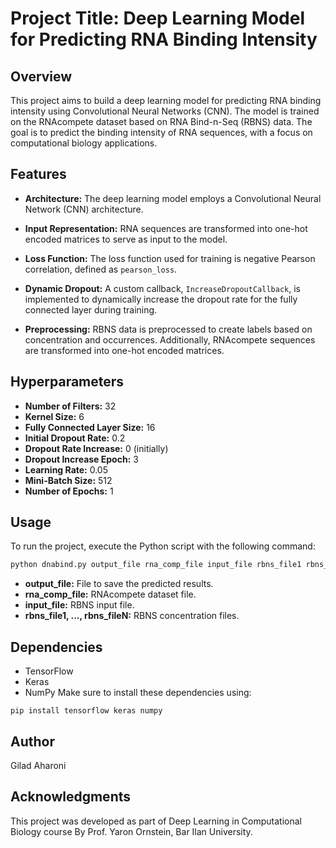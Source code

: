 # Project Title: Deep Learning Model for Predicting RNA Binding Intensity

## Overview

This project aims to build a deep learning model for predicting RNA binding intensity using Convolutional Neural Networks (CNN). The model is trained on the RNAcompete dataset based on RNA Bind-n-Seq (RBNS) data. The goal is to predict the binding intensity of RNA sequences, with a focus on computational biology applications.

## Features

- **Architecture:** The deep learning model employs a Convolutional Neural Network (CNN) architecture.
  
- **Input Representation:** RNA sequences are transformed into one-hot encoded matrices to serve as input to the model.

- **Loss Function:** The loss function used for training is negative Pearson correlation, defined as `pearson_loss`.

- **Dynamic Dropout:** A custom callback, `IncreaseDropoutCallback`, is implemented to dynamically increase the dropout rate for the fully connected layer during training.

- **Preprocessing:** RBNS data is preprocessed to create labels based on concentration and occurrences. Additionally, RNAcompete sequences are transformed into one-hot encoded matrices.

## Hyperparameters

- **Number of Filters:** 32
- **Kernel Size:** 6
- **Fully Connected Layer Size:** 16
- **Initial Dropout Rate:** 0.2
- **Dropout Rate Increase:** 0 (initially)
- **Dropout Increase Epoch:** 3
- **Learning Rate:** 0.05
- **Mini-Batch Size:** 512
- **Number of Epochs:** 1

## Usage

To run the project, execute the Python script with the following command:

```bash
python dnabind.py output_file rna_comp_file input_file rbns_file1 rbns_file2 ... rbns_file
```
- **output_file:** File to save the predicted results.
- **rna_comp_file:** RNAcompete dataset file.
- **input_file:** RBNS input file.
- **rbns_file1, ..., rbns_fileN:** RBNS concentration files.
## Dependencies
- TensorFlow
- Keras
- NumPy
Make sure to install these dependencies using:
```
pip install tensorflow keras numpy
```
## Author
Gilad Aharoni

## Acknowledgments
This project was developed as part of Deep Learning in Computational Biology course By Prof. Yaron Ornstein, Bar Ilan University.
